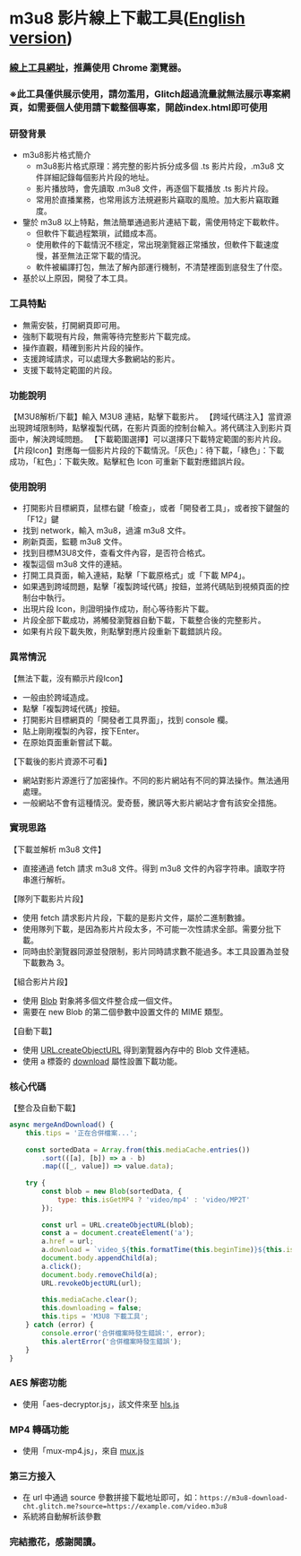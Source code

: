 # m3u8 影片線上下載工具([English version](https://github.com/SAOJSM/m3u8-downloader-cht/blob/master/README-EN.md))

### [線上工具網址](https://m3u8-download-cht.glitch.me)，推薦使用 Chrome 瀏覽器。
### ※此工具僅供展示使用，請勿濫用，Glitch超過流量就無法展示專案網頁，如需要個人使用請下載整個專案，開啟index.html即可使用

### 研發背景
- m3u8影片格式簡介
    - m3u8影片格式原理：將完整的影片拆分成多個 .ts 影片片段，.m3u8 文件詳細記錄每個影片片段的地址。
    - 影片播放時，會先讀取 .m3u8 文件，再逐個下載播放 .ts 影片片段。
    - 常用於直播業務，也常用該方法規避影片竊取的風險。加大影片竊取難度。
- 鑒於 m3u8 以上特點，無法簡單通過影片連結下載，需使用特定下載軟件。
    - 但軟件下載過程繁瑣，試錯成本高。
    - 使用軟件的下載情況不穩定，常出現瀏覽器正常播放，但軟件下載速度慢，甚至無法正常下載的情況。
    - 軟件被編譯打包，無法了解內部運行機制，不清楚裡面到底發生了什麼。
- 基於以上原因，開發了本工具。

### 工具特點
- 無需安裝，打開網頁即可用。
- 強制下載現有片段，無需等待完整影片下載完成。
- 操作直觀，精確到影片片段的操作。
- 支援跨域請求，可以處理大多數網站的影片。
- 支援下載特定範圍的片段。

### 功能說明
【M3U8解析/下載】輸入 M3U8 連結，點擊下載影片。
【跨域代碼注入】當資源出現跨域限制時，點擊複製代碼，在影片頁面的控制台輸入。將代碼注入到影片頁面中，解決跨域問題。
【下載範圍選擇】可以選擇只下載特定範圍的影片片段。
【片段Icon】對應每一個影片片段的下載情況。「灰色」：待下載，「綠色」：下載成功，「紅色」：下載失敗。點擊紅色 Icon 可重新下載對應錯誤片段。

### 使用說明
- 打開影片目標網頁，鼠標右鍵「檢查」，或者「開發者工具」，或者按下鍵盤的「F12」鍵
- 找到 network，輸入 m3u8，過濾 m3u8 文件。
- 刷新頁面，監聽 m3u8 文件。
- 找到目標M3U8文件，查看文件內容，是否符合格式。
- 複製這個 m3u8 文件的連結。
- 打開工具頁面，輸入連結，點擊「下載原格式」或「下載 MP4」。
- 如果遇到跨域問題，點擊「複製跨域代碼」按鈕，並將代碼貼到視頻頁面的控制台中執行。
- 出現片段 Icon，則證明操作成功，耐心等待影片下載。
- 片段全部下載成功，將觸發瀏覽器自動下載，下載整合後的完整影片。
- 如果有片段下載失敗，則點擊對應片段重新下載錯誤片段。

### 異常情況
【無法下載，沒有顯示片段Icon】
  - 一般由於跨域造成。
  - 點擊「複製跨域代碼」按鈕。
  - 打開影片目標網頁的「開發者工具界面」，找到 console 欄。
  - 貼上剛剛複製的內容，按下Enter。
  - 在原始頁面重新嘗試下載。

【下載後的影片資源不可看】
  - 網站對影片源進行了加密操作。不同的影片網站有不同的算法操作。無法通用處理。
  - 一般網站不會有這種情況。愛奇藝，騰訊等大影片網站才會有該安全措施。

### 實現思路
【下載並解析 m3u8 文件】
- 直接通過 fetch 請求 m3u8 文件。得到 m3u8 文件的內容字符串。讀取字符串進行解析。

【隊列下載影片片段】
- 使用 fetch 請求影片片段，下載的是影片文件，屬於二進制數據。
- 使用隊列下載，是因為影片片段太多，不可能一次性請求全部。需要分批下載。
- 同時由於瀏覽器同源並發限制，影片同時請求數不能過多。本工具設置為並發下載數為 3。

【組合影片片段】
- 使用 [Blob](https://developer.mozilla.org/zh-CN/docs/Web/API/Blob) 對象將多個文件整合成一個文件。
- 需要在 new Blob 的第二個參數中設置文件的 MIME 類型。

【自動下載】
- 使用 [URL.createObjectURL](https://developer.mozilla.org/zh-CN/docs/Web/API/URL/createObjectURL) 得到瀏覽器內存中的 Blob 文件連結。
- 使用 a 標簽的 [download](https://developer.mozilla.org/zh-CN/docs/Web/HTML/Element/a) 屬性設置下載功能。

### 核心代碼
【整合及自動下載】

```javascript
async mergeAndDownload() {
    this.tips = '正在合併檔案...';
    
    const sortedData = Array.from(this.mediaCache.entries())
        .sort(([a], [b]) => a - b)
        .map(([_, value]) => value.data);
    
    try {
        const blob = new Blob(sortedData, { 
            type: this.isGetMP4 ? 'video/mp4' : 'video/MP2T' 
        });
        
        const url = URL.createObjectURL(blob);
        const a = document.createElement('a');
        a.href = url;
        a.download = `video_${this.formatTime(this.beginTime)}${this.isGetMP4 ? '.mp4' : '.ts'}`;
        document.body.appendChild(a);
        a.click();
        document.body.removeChild(a);
        URL.revokeObjectURL(url);
        
        this.mediaCache.clear();
        this.downloading = false;
        this.tips = 'M3U8 下載工具';
    } catch (error) {
        console.error('合併檔案時發生錯誤:', error);
        this.alertError('合併檔案時發生錯誤');
    }
}
```

### AES 解密功能
- 使用「aes-decryptor.js」，該文件來至 [hls.js](https://github.com/video-dev/hls.js)

### MP4 轉碼功能
- 使用「mux-mp4.js」，來自 [mux.js](https://github.com/videojs/mux.js#mp4)

### 第三方接入
- 在 url 中通過 source 參數拼接下載地址即可，如：```https://m3u8-download-cht.glitch.me?source=https://example.com/video.m3u8```
- 系統將自動解析該參數

### 完結撒花，感謝閱讀。
